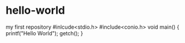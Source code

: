 # hello-world
my first repository
#inlcude<stdio.h>
#include<conio.h>
void main()
{
 printf("Hello World");
 getch();
 }
 
